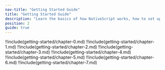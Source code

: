 ```yaml
---
nav-title: "Getting Started Guide"
title: "Getting Started Guide"
description: "Learn the basics of how NativeScript works, how to set up your system, and how to create your first app"
position: 2
guide: true
---
```


!!include(getting-started/chapter-0.md)
!!include(getting-started/chapter-1.md)
!!include(getting-started/chapter-2.md)
!!include(getting-started/chapter-3.md)
!!include(getting-started/chapter-4.md)
!!include(getting-started/chapter-5.md)
!!include(getting-started/chapter-6.md)
!!include(getting-started/chapter-7.md)
